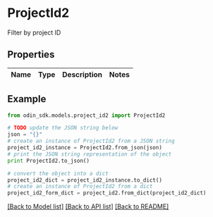 # ProjectId2

Filter by project ID

## Properties

Name | Type | Description | Notes
------------ | ------------- | ------------- | -------------

## Example

```python
from odin_sdk.models.project_id2 import ProjectId2

# TODO update the JSON string below
json = "{}"
# create an instance of ProjectId2 from a JSON string
project_id2_instance = ProjectId2.from_json(json)
# print the JSON string representation of the object
print ProjectId2.to_json()

# convert the object into a dict
project_id2_dict = project_id2_instance.to_dict()
# create an instance of ProjectId2 from a dict
project_id2_form_dict = project_id2.from_dict(project_id2_dict)
```
[[Back to Model list]](../README.md#documentation-for-models) [[Back to API list]](../README.md#documentation-for-api-endpoints) [[Back to README]](../README.md)


